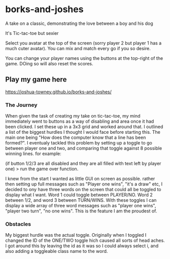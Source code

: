 # borks-and-joshes
A take on a classic, demonstrating the love between a boy and his dog

It's Tic-tac-toe but sexier

Select you avatar at the top of the screen (sorry player 2 but player 1 has a much cuter avatar). You can mix and match every go if you so desire. 

You can change your player names using the buttons at the top-right of the game. DOing so will also reset the scores. 

## Play my game here 

https://joshua-towney.github.io/borks-and-joshes/


### The Journey

When given the task of creating my take on tic-tac-toe, my mind immediately went to buttons as a way of disabling and area once it had been clicked. I set these up in a 3x3 grid and worked around that. I outlined a list of the biggest hurdles I thought I would face before starting this. The main one being "How does the computer know that a line has been formed?". I eventualy tackled this problem by setting up a toggle to go between player one and two, and comparing that toggle against 8 possible winning lines. for example:

(if button 1/2/3 are all disabled and they are all filled with text left by player one) > run the game over function.

I knew from the start I wanted as little GUI on screen as possible. rather then setting up full messages such as "Player one wins", "it's a draw" etc, I decided to ony have three words on the screen that could all be toggled to display what I want. Word 1 could toggle between PLAYER/NO. Word 2 between 1/2, and word 3 between TURN/WINS. With these toggles I can display a wide array of three word messages such as "player one wins", "player two turn", "no one wins". This is the feature I am the proudest of. 

### Obstacles

My biggest hurdle was the actual toggle. Originally when I toggled I changed the ID of the ONE/TWO toggle hich caused all sorts of head aches. I got around this by leaving the id as it was so I could always select i,  and also adding a toggleable class name to the word. 




